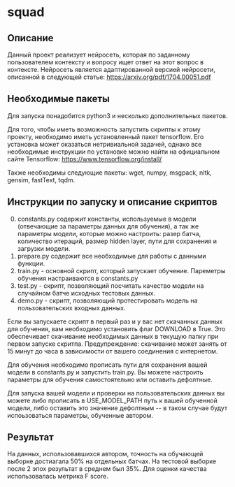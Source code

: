 # squad


## Описание

Данный проект реализует нейросеть, которая по заданному пользователем контексту и вопросу ищет ответ на этот вопрос в контексте. Нейросеть является адаптированной версией нейросети, описанной в следующей статье: https://arxiv.org/pdf/1704.00051.pdf

## Необходимые пакеты

Для запуска понадобится python3 и несколько дополнительных пакетов.

Для того, чтобы иметь возможность запустить скрипты к этому проекту, необходимо иметь установленный пакет tensorflow. Его установка может оказаться нетривиальной задачей, однако все необходимые инструкции по установке можно найти на официальном сайте Tensorflow: https://www.tensorflow.org/install/

Также необходимы следующие пакеты:
wget, numpy, msgpack, nltk, gensim, fastText, tqdm.

##  Инструкции по запуску и описание скриптов

0. constants.py содержит константы, используемые в модели (отвечающие за параметры данных для обучения), а так же параметры модели, которые можно настроить: разер батча, количество итераций, размер hidden layer, пути для сохранения и загрузки модели.
1. prepare.py содержит все необходимые для работы с данными функции. 
2. train.py - основной скрипт, который запускает обучение. Пареметры обучения настраиваются в constants.py
3. test.py - скрипт, позволяющий посчитать качество модели на случайном батче исходных тестовых данных.
4. demo.py - скрипт, позволяющий протестировать модель на пользовательских входных данных.

Если вы запускаете скрипт в первый раз и у вас нет скачанных данных для обучения, вам необходимо установить флаг DOWNLOAD в True. Это обеспечивает скачивание необходимых данных в текущую папку при первом запуске скритпа. Предупреждение: скачивание может занять от 15 минут до часа в зависимости от вашего соединения с интернетом.

Для обучения необходимо прописать пути для сохранения вашей модели в constants.py и запустить train.py. Вы можете настроить параметры для обучения самостоятельно или оставить дефолтные.

Для запуска вашей модели и проверки на пользовательских данных вы можете либо прописать в USE_MODEL_PATH путь к вашей обученной модели, либо оставить это значение дефолтным -- в таком случае будут испоьзоваться параметры, обученные автором.

## Результат

На данных, использовавшихся автором, точность на обучающей выборке достиагала 50% на отдельных батчах. На тестовой выборке после 2 эпох результат в среднем был 35%. Для оценки качества использовалась метрика F score.

